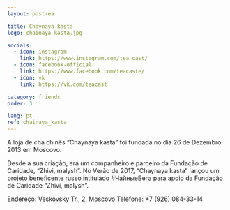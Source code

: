 ```yaml
---
layout: post-ea

title: Chaynaya kasta
logo: chainaya_kasta.jpg

socials:
  - icon: instagram
    link: https://www.instagram.com/tea_cast/
  - icon: facebook-official
    link: https://www.facebook.com/teacaste/
  - icon: vk
    link: https://vk.com/teacast

category: friends
order: 3

lang: pt
ref: chainaya_kasta
---
```


A loja de chá chinês  “Chaynaya kasta” foi fundada no dia 26 de Dezembro 2013 em Moscovo. 

Desde a sua criação, era um companheiro e parceiro da Fundação de Caridade, “Zhivi, malysh”. No Verão de 2017, “Chaynaya kasta” lançou um projeto beneficente russo intitulado #ЧайныеБега para apoio da Fundação de Caridade “Zhivi, malysh”. 

Endereço: Veskovsky Tr., 2, Moscovo 
Telefone: +7 (926) 084-33-14



